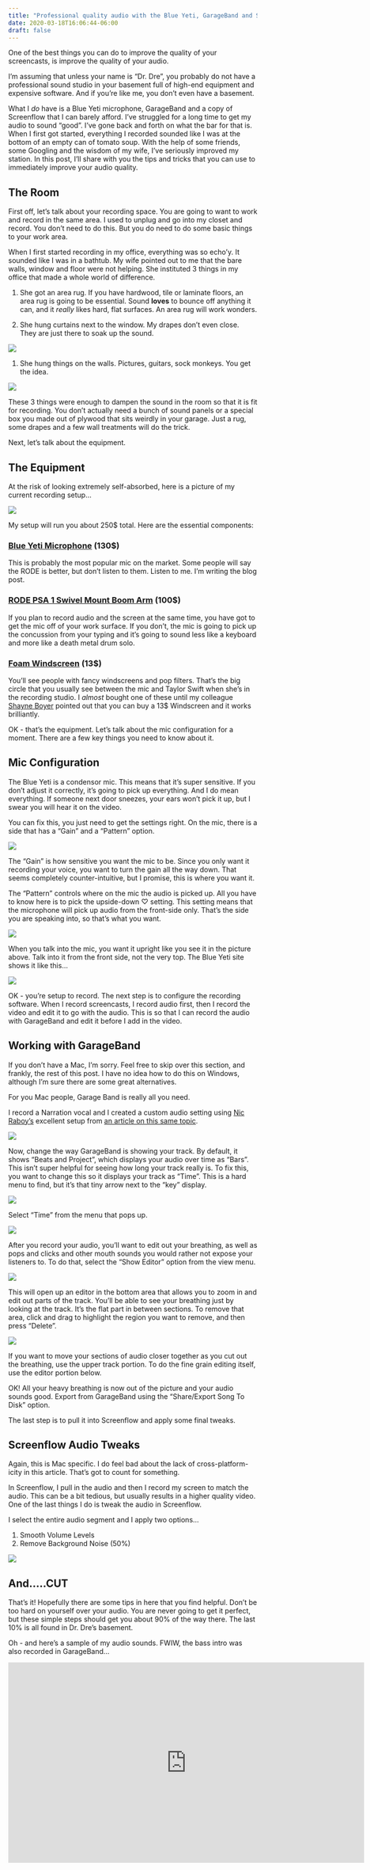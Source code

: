 ```yaml
---
title: "Professional quality audio with the Blue Yeti, GarageBand and Screenflow"
date: 2020-03-18T16:06:44-06:00
draft: false
---
```


One of the best things you can do to improve the quality of your screencasts, is improve the quality of your audio.

I’m assuming that unless your name is “Dr. Dre”, you probably do not have a professional sound studio in your basement full of high-end equipment and expensive software. And if you’re like me, you don’t even have a basement.

What I _do_ have is a Blue Yeti microphone, GarageBand and a copy of Screenflow that I can barely afford. I’ve struggled for a long time to get my audio to sound “good”. I’ve gone back and forth on what the bar for that is. When I first got started, everything I recorded sounded like I was at the bottom of an empty can of tomato soup. With the help of some friends, some Googling and the wisdom of my wife, I’ve seriously improved my station. In this post, I’ll share with you the tips and tricks that you can use to immediately improve your audio quality.

## The Room

First off, let’s talk about your recording space. You are going to want to work and record in the same area. I used to unplug and go into my closet and record. You don’t need to do this. But you do need to do some basic things to your work area.

When I first started recording in my office, everything was so echo’y. It sounded like I was in a bathtub. My wife pointed out to me that the bare walls, window and floor were not helping. She instituted 3 things in my office that made a whole world of difference.

1.  She got an area rug. If you have hardwood, tile or laminate floors, an area rug is going to be essential. Sound **loves** to bounce off anything it can, and it _really_ likes hard, flat surfaces. An area rug will work wonders.

2.  She hung curtains next to the window. My drapes don’t even close. They are just there to soak up the sound.

![](/media/office-curtains.jpg)

1.  She hung things on the walls. Pictures, guitars, sock monkeys. You get the idea.

![](/media/office-walls.jpg)

These 3 things were enough to dampen the sound in the room so that it is fit for recording. You don’t actually need a bunch of sound panels or a special box you made out of plywood that sits weirdly in your garage. Just a rug, some drapes and a few wall treatments will do the trick.

Next, let’s talk about the equipment.

## The Equipment

At the risk of looking extremely self-absorbed, here is a picture of my current recording setup…

![](/media/my-setup.jpg)

My setup will run you about 250$ total. Here are the essential components:

### [Blue Yeti Microphone](https://www.amazon.com/Blue-Yeti-USB-Microphone-Blackout/dp/B00N1YPXW2/ref=sr_1_2?keywords=blue+yeti&qid=1584566560&sr=8-2) (130$)

This is probably the most popular mic on the market. Some people will say the RODE is better, but don’t listen to them. Listen to me. I’m writing the blog post.

### [RODE PSA 1 Swivel Mount Boom Arm](https://www.amazon.com/gp/product/B001D7UYBO/ref=ppx_yo_dt_b_search_asin_title?ie=UTF8&psc=1) (100$)

If you plan to record audio and the screen at the same time, you have got to get the mic off of your work surface. If you don’t, the mic is going to pick up the concussion from your typing and it’s going to sound less like a keyboard and more like a death metal drum solo.

### [Foam Windscreen](https://www.amazon.com/gp/product/B01BXAY8K8/ref=ppx_yo_dt_b_search_asin_title?ie=UTF8&psc=1) (13$)

You’ll see people with fancy windscreens and pop filters. That’s the big circle that you usually see between the mic and Taylor Swift when she’s in the recording studio. I _almost_ bought one of these until my colleague [Shayne Boyer](https://twitter.com/spboyer) pointed out that you can buy a 13$ Windscreen and it works brilliantly.

OK - that’s the equipment. Let’s talk about the mic configuration for a moment. There are a few key things you need to know about it.

## Mic Configuration

The Blue Yeti is a condensor mic. This means that it’s super sensitive. If you don’t adjust it correctly, it’s going to pick up everything. And I do mean everything. If someone next door sneezes, your ears won’t pick it up, but I swear you will hear it on the video.

You can fix this, you just need to get the settings right. On the mic, there is a side that has a “Gain” and a “Pattern” option.

![](/media/pattern-gain.jpg)

The “Gain” is how sensitive you want the mic to be. Since you only want it recording your voice, you want to turn the gain all the way down. That seems completely counter-intuitive, but I promise, this is where you want it.

The “Pattern” controls where on the mic the audio is picked up. All you have to know here is to pick the upside-down ♡ setting. This setting means that the microphone will pick up audio from the front-side only. That’s the side you are speaking into, so that’s what you want.

![](/media/yeti-front.jpg)

When you talk into the mic, you want it upright like you see it in the picture above. Talk into it from the front side, not the very top. The Blue Yeti site shows it like this…

![](/media/do-dont.jpg)

OK - you’re setup to record. The next step is to configure the recording software. When I record screencasts, I record audio first, then I record the video and edit it to go with the audio. This is so that I can record the audio with GarageBand and edit it before I add in the video.

## Working with GarageBand

If you don’t have a Mac, I’m sorry. Feel free to skip over this section, and frankly, the rest of this post. I have no idea how to do this on Windows, although I’m sure there are some great alternatives.

For you Mac people, Garage Band is really all you need.

I record a Narration vocal and I created a custom audio setting using [Nic Raboy’s](https://twitter.com/nraboy) excellent setup from [an article on this same topic](https://www.thepolyglotdeveloper.com/2016/02/create-podcast-episode-garageband-mac/).

![](/media/garageband-settings.jpg)

Now, change the way GarageBand is showing your track. By default, it shows “Beats and Project”, which displays your audio over time as “Bars”. This isn’t super helpful for seeing how long your track really is. To fix this, you want to change this so it displays your track as “Time”. This is a hard menu to find, but it’s that tiny arrow next to the “key” display.

![](/media/garageband-tiny-arrow.jpg)

Select “Time” from the menu that pops up.

![](/media/garageband-time.jpg)

After you record your audio, you’ll want to edit out your breathing, as well as pops and clicks and other mouth sounds you would rather not expose your listeners to. To do that, select the “Show Editor” option from the view menu.

![](/media/garageband-show-editor.jpg)

This will open up an editor in the bottom area that allows you to zoom in and edit out parts of the track. You’ll be able to see your breathing just by looking at the track. It’s the flat part in between sections. To remove that area, click and drag to highlight the region you want to remove, and then press “Delete”.

![](/media/garageband-click-and-drag.jpg)

If you want to move your sections of audio closer together as you cut out the breathing, use the upper track portion. To do the fine grain editing itself, use the editor portion below.

OK! All your heavy breathing is now out of the picture and your audio sounds good. Export from GarageBand using the “Share/Export Song To Disk” option.

The last step is to pull it into Screenflow and apply some final tweaks.

## Screenflow Audio Tweaks

Again, this is Mac specific. I do feel bad about the lack of cross-platform-icity in this article. That’s got to count for something.

In Screenflow, I pull in the audio and then I record my screen to match the audio. This can be a bit tedious, but usually results in a higher quality video. One of the last things I do is tweak the audio in Screenflow.

I select the entire audio segment and I apply two options…

1.  Smooth Volume Levels
2.  Remove Background Noise (50%)

![](/media/screenflow-audio.jpg)

## And…..CUT

That’s it! Hopefully there are some tips in here that you find helpful. Don’t be too hard on yourself over your audio. You are never going to get it perfect, but these simple steps should get you about 90% of the way there. The last 10% is all found in Dr. Dre’s basement.

Oh - and here’s a sample of my audio sounds. FWIW, the bass intro was also recorded in GarageBand…

<div style="text-align: center;"><iframe width="720" height="405" src="https://www.youtube.com/embed/I789I_aa8UM" frameborder="0" allow="accelerometer; autoplay; encrypted-media; gyroscope; picture-in-picture" allowfullscreen=""></iframe></div>

